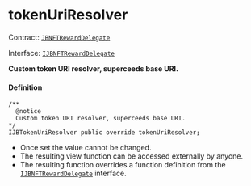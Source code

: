 # tokenUriResolver

Contract: [`JBNFTRewardDelegate`](/dev/deprecated/v2/contracts/or-delegates/or-abstract/jbnftrewarddelegate/README.md)​‌

Interface: [`IJBNFTRewardDelegate`](/dev/deprecated/v2/interfaces/ijbnftrewarddelegate.md)

**Custom token URI resolver, superceeds base URI.**

#### Definition

```
/**
  @notice
  Custom token URI resolver, superceeds base URI.
*/
IJBTokenUriResolver public override tokenUriResolver;
```

* Once set the value cannot be changed.
* The resulting view function can be accessed externally by anyone.
* The resulting function overrides a function definition from the [`IJBNFTRewardDelegate`](/dev/deprecated/v2/interfaces/ijbnftrewarddelegate.md) interface.
